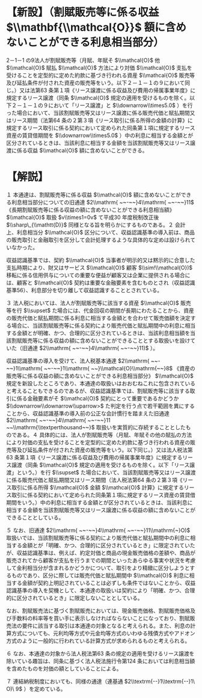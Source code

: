 # 【新設】（割賦販売等に係る収益 $\\mathbf{\\mathcal{O}}$ 額に含めないことができる利息相当部分）

2－1－1 の9法人が割賦販売等（月賦、年賦そ $\\mathcal{O}$ 他 $\\mathcal{O}$ 賦払 $\\mathcal{O}$ 方法により対価 $\\mathcal{O}$ 支払を受けることを定型的に定めた約款に基づき行われる資産 $\\mathcal{O}$ 販売等及び延払条件が付された資産の販売等をいう。以下２－１－１の９において同じ。）又は法第63 条第１項《リース譲渡に係る収益及び費用の帰属事業年度》に規定するリース譲渡（同条 $\\mathcal{O}$ 規定の適用を受けるものを除く。以下２－１－１の９において「リース譲渡」と $\\downarrow\\times5.0$ ）を行った場合において、当該割賦販売等又はリース譲渡に係る販売代価と賦払期間又はリース期間（法第64 条の２第３項《リース取引に係る所得の金額の計算》に規定するリース取引に係る契約において定められた同条第１項に規定するリース資産の賃貸借期間を $\\downarrow\\times5.0$ ）中の利息に相当する金額とが区分されているときは、当該利息に相当する金額を当該割賦販売等又はリース譲渡に係る収益 $\\mathcal{O}$ 額に含めないことができる。

# 【解説】

１ 本通達は、割賦販売等に係る収益 $\\mathcal{O}$ 額に含めないことができる利息相当部分についての旧通達 $2\\mathrm{ ~~-~~}4\\mathrm{ ~~-~~}11$ 《長期割賦販売等に係る収益の額に含めないことができる利息相当額》 $\\mathcal{O}$ 取扱 $v\\times1=0v$ て平成30 年度税制改正後 $\\sharp\_{\\mathtt{D}}$ 同様となる旨を明らかにするものである。２ 会計上、利息相当分 $\\mathcal{O}$ 区分について、収益認識基準の導入前は、商品の販売取引と金融取引を区分して会計処理するような具体的な定めは設けられていなかった。

収益認識基準では、契約 $\\mathcal{O}$ 当事者が明示的又は黙示的に合意した支払時期により、財又はサービス $\\mathcal{O}$ 顧客 $\\sim!\\mathcal{O})$ 移転に係る信用供与についての重要な便益が顧客又は企業に提供される場合には、顧客と $\\mathcal{O}$ 契約は重要な金融要素を含むものとされ（収益認識基準56）、利息部分を切り離して収益認識することとされている。

３ 法人税においては、法人が割賦販売等に該当する資産 $\\mathcal{O}$ 販売等を行 $\\supset$ た場合には、代金回収の期間が長期にわたることから、資産の販売代価と賦払期間に係る利息に相当する金額とを合わせて販売価額を決定する場合に、当該割賦販売等に係る契約により販売代価と賦払期間中の利息に相当する金額とが明確、かつ、合理的に区分されているときは、当該利息相当額を当該割賦販売等に係る収益の額に含めないことができることとする取扱いを設けていた（旧通達 $2\\mathrm{ ~~-~~}4\\mathrm{ ~~-~~}11)$ ）。

収益認識基準の導入を受けて、法人税基本通達 $2\\mathrm{ ~~-~~}1\\mathrm{ ~~-~~}1\\mathrm{ ~~}\\mathcal{O}\\mathrm{~~}8$ 《資産の販売等に係る収益の額に含めないことができる利息相当部分》 $\\mathcal{O}$ 規定を新設したところであり、本通達の取扱いはおおむねこれに包含されていると考えることもできるのであるが、収益認識基準では、割賦販売等に該当する取引に係る金融要素がそ $\\mathcal{O}$ 契約にとって重要であるかどうか $\\downarrow\\downarrow\\uparrow>$ た判定を行う点で若干範囲を異にすることから、収益認識基準の導入前の公正な会計慣行を踏まえた旧通達 $2\\mathrm{ ~~-~~}4\\mathrm{ ~~-~~}11 ~~\\mathrm{\\textperthousand~~}$ 取扱いを実質的に存続することとしたものである。４ 具体的には、法人が割賦販売等（月賦、年賦その他の賦払の方法により対価の支払を受けることを定型的に定めた約款に基づき行われる資産の販売等及び延払条件が付された資産の販売等をいう。以下同じ。）又は法人税法第63 条第１項《リース譲渡に係る収益及び費用の帰属事業年度》に規定するリース譲渡（同条 $\\mathcal{O}$ 規定の適用を受けるものを除く。以下「リース譲渡」という。）を行 $\\supset$ た場合において、当該割賦販売等又はリース譲渡に係る販売代価と賦払期間又はリース期間（法人税法第64 条の２第３項《リース取引に係る所得 $\\mathcal{O}$ 金額 $\\mathcal{O}$ 計算》に規定するリース取引に係る契約において定められた同条第１項に規定するリース資産の賃貸借期間をいう。）中の利息に相当する金額とが区分されているときは、当該利息に相当する金額を当該割賦販売等又はリース譲渡に係る収益の額に含めないことができることとしている。

５ なお、旧通達 $2\\mathrm{ ~~-~~}4\\mathrm{ ~~-~~}11\\mathrm{~}O)$ 取扱いでは、当該割賦販売等に係る契約により販売代価と賦払期間中の利息に相当する金額とが「明確、かつ、合理的に区分されているとき」に限定されていたが、収益認識基準は、例えば、約定対価と商品の現金販売価格の差額や、商品が販売されてから顧客が支払を行うまでの期間といったあらゆる事実や状況を考慮して金利相当分が含まれるかどうかについて、取引をより精緻に区分しようとするものであり、区分に際しては販売代価と賦払期間中 $\\mathcal{O}$ 利息に相当する金額が契約上明記されていることは必ずしも条件ではないことから、収益認識基準の導入を契機として、本通達の取扱いは契約により「明確、かつ、合理的に区分されているとき」に限定しないこととしている。

なお、割賦販売法に基づく割賦販売においては、現金販売価格、割賦販売価格及び手数料の料率等を買い手に表示しなければならないことになっており、割賦販売法の要件に該当する取引は本通達の対象となると考えられる。また、利息の計算方式についても、元利均等方式や元金均等方式のいわゆる残債方式やアドオン方式のように一般的に行われている計算方式が求められるものと考えられる。

６ なお、本通達の対象から法人税法第63 条の規定の適用を受けるリース譲渡を除いている趣旨は、同条に基づく法人税法施行令第124 条においては利息相当額を含めたものを対価の額としていることによる。

７ 連結納税制度においても、同様の通達（連基通 $2\\textrm{--}1\\textrm{--}1\ O)\ 9$ ）を定めている。